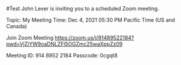 #Test
John Lever is inviting you to a scheduled Zoom meeting.

Topic: My Meeting
Time: Dec 4, 2021 05:30 PM Pacific Time (US and Canada)

Join Zoom Meeting
https://zoom.us/j/91489522184?pwd=VjZiYW9oaDNLZFl5OGZmc25waXppZz09

Meeting ID: 914 8952 2184
Passcode: 0cgqt8














